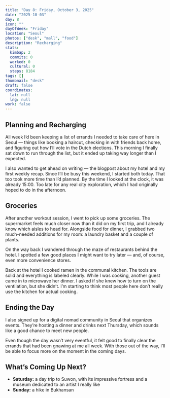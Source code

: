 ```yaml
---
title: "Day 8: Friday, October 3, 2025"
date: "2025-10-03"
day: 8
icon: ""
dayOfWeek: "Friday"
location: "Seoul"
photos: ["desk", "mall", "food"]
description: "Recharging"
stats:
  kimbap: 2
  commits: 0
  worked: 0
  cultural: 0
  steps: 8184
tags: []
thumbnail: "desk"
draft: false
coordinates:
  lat: null
  lng: null
work: false
---
```


## Planning and Recharging
All week I’d been keeping a list of errands I needed to take care of here in Seoul — things like booking a haircut, checking in with friends back home, and figuring out how I’ll vote in the Dutch elections. This morning I finally sat down to run through the list, but it ended up taking way longer than I expected.  

I also wanted to get ahead on writing — the blogpost about my hotel and my first weekly recap. Since I’ll be busy this weekend, I started both today. That too took more time than I’d planned. By the time I looked at the clock, it was already 15:00. Too late for any real city exploration, which I had originally hoped to do in the afternoon.  

## Groceries
After another workout session, I went to pick up some groceries. The supermarket feels much closer now than it did on my first trip, and I already know which aisles to head for. Alongside food for dinner, I grabbed two much-needed additions for my room: a laundry basket and a couple of plants.  

On the way back I wandered through the maze of restaurants behind the hotel. I spotted a few good places I might want to try later — and, of course, even more convenience stores.  

Back at the hotel I cooked ramen in the communal kitchen. The tools are solid and everything is labeled clearly. While I was cooking, another guest came in to microwave her dinner. I asked if she knew how to turn on the ventilation, but she didn’t. I’m starting to think most people here don’t really use the kitchen for actual cooking.  

## Ending the Day
I also signed up for a digital nomad community in Seoul that organizes events. They’re hosting a dinner and drinks next Thursday, which sounds like a good chance to meet new people.  

Even though the day wasn’t very eventful, it felt good to finally clear the errands that had been gnawing at me all week. With those out of the way, I’ll be able to focus more on the moment in the coming days.  

## What’s Coming Up Next?
- **Saturday:** a day trip to Suwon, with its impressive fortress and a museum dedicated to an artist I really like  
- **Sunday:** a hike in Bukhansan  
